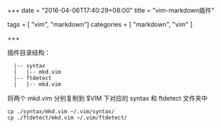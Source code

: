 +++
date = "2016-04-06T17:40:29+08:00"
title = "vim-markdown插件"

tags = [ "vim", "markdown"]
categories = [
  "markdown",
  "vim"
]

+++

插件目录结构：

      |-- syntax
      |   |-- mkd.vim
      |-- ftdetect
      |   |-- mkd.vim 
<!--more-->

将两个 mkd.vim 分别复制到 $VIM 下对应的 syntax 和 ftdetect 文件夹中

    cp ./syntax/mkd.vim ~/.vim/syntax/
    cp ./ftdetect/mkd.vim ~/.vim/ftdetect/ 
